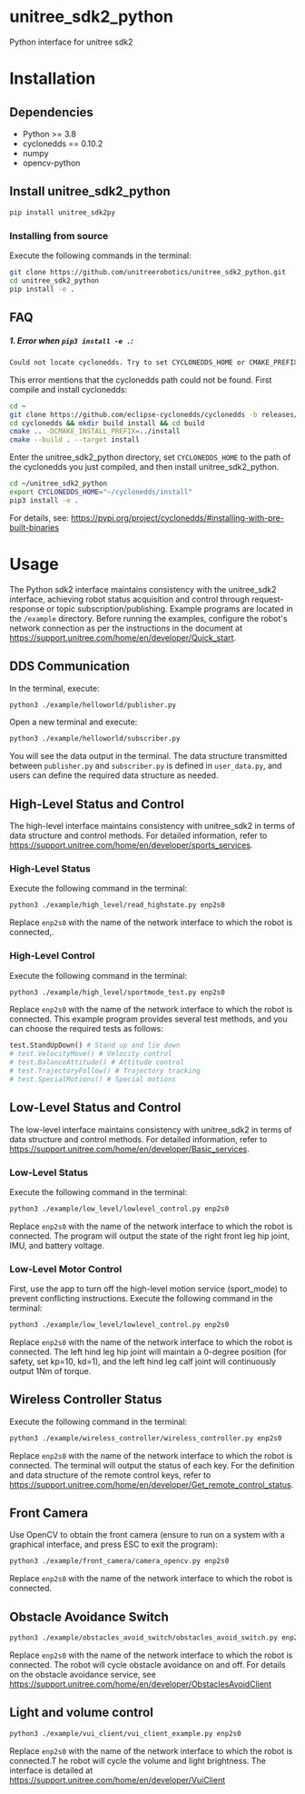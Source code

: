 # unitree_sdk2_python
Python interface for unitree sdk2

# Installation
## Dependencies
- Python >= 3.8
- cyclonedds == 0.10.2
- numpy
- opencv-python
## Install unitree_sdk2_python

```bash
pip install unitree_sdk2py
```

### Installing from source
Execute the following commands in the terminal:
```bash
git clone https://github.com/unitreerobotics/unitree_sdk2_python.git
cd unitree_sdk2_python
pip install -e .
```
## FAQ
##### 1. Error when `pip3 install -e .`:
```bash
Could not locate cyclonedds. Try to set CYCLONEDDS_HOME or CMAKE_PREFIX_PATH
```
This error mentions that the cyclonedds path could not be found. First compile and install cyclonedds:

```bash
cd ~
git clone https://github.com/eclipse-cyclonedds/cyclonedds -b releases/0.10.x 
cd cyclonedds && mkdir build install && cd build
cmake .. -DCMAKE_INSTALL_PREFIX=../install
cmake --build . --target install
```
Enter the unitree_sdk2_python directory, set `CYCLONEDDS_HOME` to the path of the cyclonedds you just compiled, and then install unitree_sdk2_python.
```bash
cd ~/unitree_sdk2_python
export CYCLONEDDS_HOME="~/cyclonedds/install"
pip3 install -e .
```
For details, see: https://pypi.org/project/cyclonedds/#installing-with-pre-built-binaries

# Usage
The Python sdk2 interface maintains consistency with the unitree_sdk2 interface, achieving robot status acquisition and control through request-response or topic subscription/publishing. Example programs are located in the `/example` directory. Before running the examples, configure the robot's network connection as per the instructions in the document at https://support.unitree.com/home/en/developer/Quick_start.
## DDS Communication
In the terminal, execute:
```bash
python3 ./example/helloworld/publisher.py
```
Open a new terminal and execute:
```bash
python3 ./example/helloworld/subscriber.py
```
You will see the data output in the terminal. The data structure transmitted between `publisher.py` and `subscriber.py` is defined in `user_data.py`, and users can define the required data structure as needed.
## High-Level Status and Control
The high-level interface maintains consistency with unitree_sdk2 in terms of data structure and control methods. For detailed information, refer to https://support.unitree.com/home/en/developer/sports_services.
### High-Level Status
Execute the following command in the terminal:
```bash
python3 ./example/high_level/read_highstate.py enp2s0
```
Replace `enp2s0` with the name of the network interface to which the robot is connected,.
### High-Level Control
Execute the following command in the terminal:
```bash
python3 ./example/high_level/sportmode_test.py enp2s0
```
Replace `enp2s0` with the name of the network interface to which the robot is connected. This example program provides several test methods, and you can choose the required tests as follows:
```python
test.StandUpDown() # Stand up and lie down
# test.VelocityMove() # Velocity control
# test.BalanceAttitude() # Attitude control
# test.TrajectoryFollow() # Trajectory tracking
# test.SpecialMotions() # Special motions
```
## Low-Level Status and Control
The low-level interface maintains consistency with unitree_sdk2 in terms of data structure and control methods. For detailed information, refer to https://support.unitree.com/home/en/developer/Basic_services.
### Low-Level Status
Execute the following command in the terminal:
```bash
python3 ./example/low_level/lowlevel_control.py enp2s0
```
Replace `enp2s0` with the name of the network interface to which the robot is connected. The program will output the state of the right front leg hip joint, IMU, and battery voltage.
### Low-Level Motor Control
First, use the app to turn off the high-level motion service (sport_mode) to prevent conflicting instructions.
Execute the following command in the terminal:
```bash
python3 ./example/low_level/lowlevel_control.py enp2s0
```
Replace `enp2s0` with the name of the network interface to which the robot is connected. The left hind leg hip joint will maintain a 0-degree position (for safety, set kp=10, kd=1), and the left hind leg calf joint will continuously output 1Nm of torque.
## Wireless Controller Status
Execute the following command in the terminal:
```bash
python3 ./example/wireless_controller/wireless_controller.py enp2s0
```
Replace `enp2s0` with the name of the network interface to which the robot is connected. The terminal will output the status of each key. For the definition and data structure of the remote control keys, refer to https://support.unitree.com/home/en/developer/Get_remote_control_status.
## Front Camera
Use OpenCV to obtain the front camera (ensure to run on a system with a graphical interface, and press ESC to exit the program):
```bash
python3 ./example/front_camera/camera_opencv.py enp2s0
```
Replace `enp2s0` with the name of the network interface to which the robot is connected.

## Obstacle Avoidance Switch
```bash
python3 ./example/obstacles_avoid_switch/obstacles_avoid_switch.py enp2s0
```
Replace `enp2s0` with the name of the network interface to which the robot is connected. The robot will cycle obstacle avoidance on and off. For details on the obstacle avoidance service, see https://support.unitree.com/home/en/developer/ObstaclesAvoidClient

## Light and volume control
```bash
python3 ./example/vui_client/vui_client_example.py enp2s0
```
Replace `enp2s0` with the name of the network interface to which the robot is connected.T he robot will cycle the volume and light brightness. The interface is detailed at https://support.unitree.com/home/en/developer/VuiClient